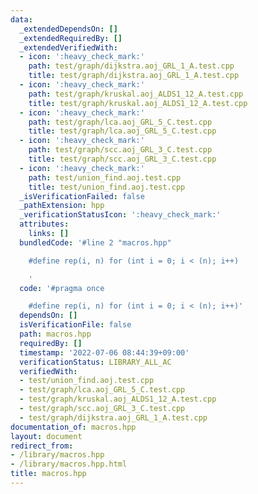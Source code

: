 ```yaml
---
data:
  _extendedDependsOn: []
  _extendedRequiredBy: []
  _extendedVerifiedWith:
  - icon: ':heavy_check_mark:'
    path: test/graph/dijkstra.aoj_GRL_1_A.test.cpp
    title: test/graph/dijkstra.aoj_GRL_1_A.test.cpp
  - icon: ':heavy_check_mark:'
    path: test/graph/kruskal.aoj_ALDS1_12_A.test.cpp
    title: test/graph/kruskal.aoj_ALDS1_12_A.test.cpp
  - icon: ':heavy_check_mark:'
    path: test/graph/lca.aoj_GRL_5_C.test.cpp
    title: test/graph/lca.aoj_GRL_5_C.test.cpp
  - icon: ':heavy_check_mark:'
    path: test/graph/scc.aoj_GRL_3_C.test.cpp
    title: test/graph/scc.aoj_GRL_3_C.test.cpp
  - icon: ':heavy_check_mark:'
    path: test/union_find.aoj.test.cpp
    title: test/union_find.aoj.test.cpp
  _isVerificationFailed: false
  _pathExtension: hpp
  _verificationStatusIcon: ':heavy_check_mark:'
  attributes:
    links: []
  bundledCode: '#line 2 "macros.hpp"

    #define rep(i, n) for (int i = 0; i < (n); i++)

    '
  code: '#pragma once

    #define rep(i, n) for (int i = 0; i < (n); i++)'
  dependsOn: []
  isVerificationFile: false
  path: macros.hpp
  requiredBy: []
  timestamp: '2022-07-06 08:44:39+09:00'
  verificationStatus: LIBRARY_ALL_AC
  verifiedWith:
  - test/union_find.aoj.test.cpp
  - test/graph/lca.aoj_GRL_5_C.test.cpp
  - test/graph/kruskal.aoj_ALDS1_12_A.test.cpp
  - test/graph/scc.aoj_GRL_3_C.test.cpp
  - test/graph/dijkstra.aoj_GRL_1_A.test.cpp
documentation_of: macros.hpp
layout: document
redirect_from:
- /library/macros.hpp
- /library/macros.hpp.html
title: macros.hpp
---
```

